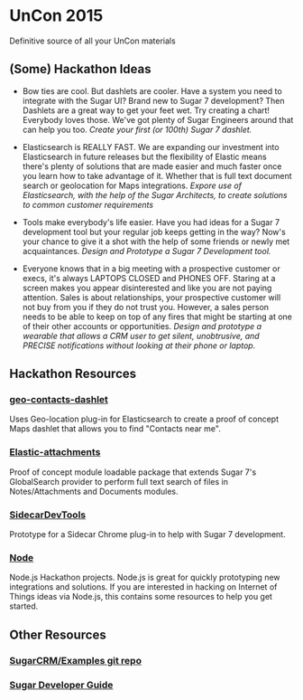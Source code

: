 # UnCon 2015
Definitive source of all your UnCon materials

## (Some) Hackathon Ideas

- Bow ties are cool.  But dashlets are cooler.  Have a system you need to integrate with the Sugar UI?  Brand new to Sugar 7 development?  Then Dashlets are a great way to get your feet wet.  Try creating a chart!  Everybody loves those.  We've got plenty of Sugar Engineers around that can help you too.  *Create your first (or 100th) Sugar 7 dashlet.*

- Elasticsearch is REALLY FAST.  We are expanding our investment into Elasticsearch in future releases but the flexibility of Elastic means there's plenty of solutions that are made easier and much faster once you learn how to take advantage of it.  Whether that is full text document search or geolocation for Maps integrations.  *Expore use of Elasticsearch, with the help of the Sugar Architects, to create solutions to common customer requirements*

- Tools make everybody's life easier.  Have you had ideas for a Sugar 7 development tool but your regular job keeps getting in the way?  Now's your chance to give it a shot with the help of some friends or newly met acquaintances.  *Design and Prototype a Sugar 7 Development tool.*

- Everyone knows that in a big meeting with a prospective customer or execs, it's always LAPTOPS CLOSED and PHONES OFF.  Staring at a screen makes you appear disinterested and like you are not paying attention.  Sales is about relationships, your prospective customer will not buy from you if they do not trust you.  However, a sales person needs to be able to keep on top of any fires that might be starting at one of their other accounts or opportunities.  *Design and prototype a wearable that allows a CRM user to get silent, unobtrusive, and PRECISE notifications without looking at their phone or laptop.*

## Hackathon Resources

### [geo-contacts-dashlet](geo-contacts-dashlet/)
Uses Geo-location plug-in for Elasticsearch to create a proof of concept Maps dashlet that allows you to find "Contacts near me".

### [Elastic-attachments](elastic-attachments/)
Proof of concept module loadable package that extends Sugar 7's GlobalSearch provider to perform full text search of files in Notes/Attachments and Documents modules.

### [SidecarDevTools](https://github.com/sugarcrm/SidecarDevTools)
Prototype for a Sidecar Chrome plug-in to help with Sugar 7 development.  

### [Node](node/)
Node.js Hackathon projects.  Node.js is great for quickly prototyping new integrations and solutions.  If you are interested in hacking on Internet of Things ideas via Node.js, this contains some resources to help you get started.

## Other Resources

### [SugarCRM/Examples git repo](https://github.com/sugarcrm/examples)


### [Sugar Developer Guide](http://support.sugarcrm.com/02_Documentation/04_Sugar_Developer/)



